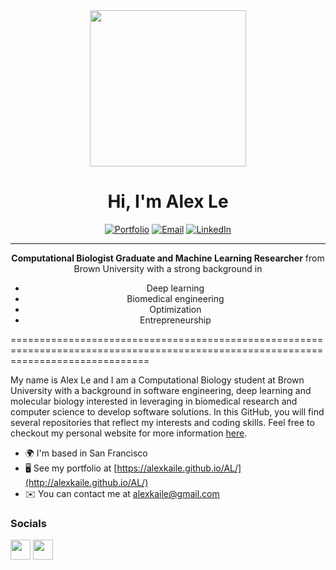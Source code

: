 <div align="center">
<img src="" width="250" />

# Hi, I'm Alex Le

[![Portfolio](https://img.shields.io/badge/🌐-Portfolio-%230077B5?style=for-the-badge)](https://alexkaile.github.io/AL/)
[![Email](https://img.shields.io/badge/📧-Email-%23D14836?style=for-the-badge)](mailto:alexkaile@gmail.com)
[![LinkedIn](https://img.shields.io/badge/🔗-LinkedIn-blue?style=for-the-badge)](https://www.linkedin.com/in/alexkaile/)

---

**Computational Biologist Graduate and Machine Learning Researcher** from Brown University with a strong background in
- Deep learning
- Biomedical engineering
- Optimization
- Entrepreneurship

</div>

====================================================================================================================================

My name is Alex Le and I am a Computational Biology student at Brown University with a background in software engineering, deep learning and molecular biology interested in leveraging in biomedical research and computer science to develop software solutions. In this GitHub, you will find several repositories that reflect my interests and coding skills. Feel free to checkout my personal website for more information [here](https://alexkaile.github.io/AL/).

* 🌍  I'm based in San Francisco
* 🖥️  See my portfolio at [https://alexkaile.github.io/AL/](http://alexkaile.github.io/AL/)
* ✉️  You can contact me at [alexkaile@gmail.com](mailto:alexkaile@gmail.com)
### Socials

<p align="left"> <a href="https://www.github.com/AlexKaiLe" target="_blank" rel="noreferrer"><img src="https://raw.githubusercontent.com/danielcranney/readme-generator/main/public/icons/socials/github.svg" width="32" height="32" /></a> <a href="https://www.linkedin.com/in/alexkaile/" target="_blank" rel="noreferrer"><img src="https://raw.githubusercontent.com/danielcranney/readme-generator/main/public/icons/socials/linkedin.svg" width="32" height="32" /></a></p>
